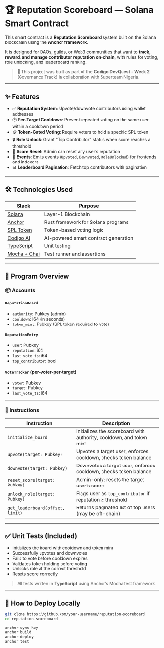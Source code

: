 # 🏆 Reputation Scoreboard — Solana Smart Contract

This smart contract is a **Reputation Scoreboard** system built on the Solana blockchain using the **Anchor framework**.

It is designed for DAOs, guilds, or Web3 communities that want to **track, reward, and manage contributor reputation on-chain**, with rules for voting, role unlocking, and leaderboard ranking.

> 📌 This project was built as part of the **Codigo DevQuest - Week 2** (Governance Track) in collaboration with Superteam Nigeria.

---

## ✨ Features

- ✅ **Reputation System**: Upvote/downvote contributors using wallet addresses
- 🕒 **Per-Target Cooldown**: Prevent repeated voting on the same user within a cooldown period
- 🪙 **Token-Gated Voting**: Require voters to hold a specific SPL token
- 🔒 **Role Unlock**: Grant "Top Contributor" status when score reaches a threshold
- 🧼 **Score Reset**: Admin can reset any user’s reputation
- 📢 **Events**: Emits events (`Upvoted`, `Downvoted`, `RoleUnlocked`) for frontends and indexers
- 📊 **Leaderboard Pagination**: Fetch top contributors with pagination

---

## 🛠️ Technologies Used

| Stack | Purpose |
|-------|---------|
| [Solana](https://solana.com/) | Layer-1 Blockchain |
| [Anchor](https://book.anchor-lang.com/) | Rust framework for Solana programs |
| [SPL Token](https://spl.solana.com/token) | Token-based voting logic |
| [Codigo AI](https://codigo.ai) | AI-powered smart contract generation |
| [TypeScript](https://www.typescriptlang.org/) | Unit testing |
| [Mocha + Chai](https://mochajs.org/) | Test runner and assertions |

---

## 🧠 Program Overview

### 📦 Accounts

#### `ReputationBoard`
- `authority`: Pubkey (admin)
- `cooldown`: i64 (in seconds)
- `token_mint`: Pubkey (SPL token required to vote)

#### `ReputationEntry`
- `user`: Pubkey
- `reputation`: i64
- `last_vote_ts`: i64
- `top_contributor`: bool

#### `VoteTracker` (per-voter-per-target)
- `voter`: Pubkey
- `target`: Pubkey
- `last_vote_ts`: i64

---

### 📜 Instructions

| Instruction | Description |
|-------------|-------------|
| `initialize_board` | Initializes the scoreboard with authority, cooldown, and token mint |
| `upvote(target: Pubkey)` | Upvotes a target user, enforces cooldown, checks token balance |
| `downvote(target: Pubkey)` | Downvotes a target user, enforces cooldown, checks token balance |
| `reset_score(target: Pubkey)` | Admin-only: resets the target user’s score |
| `unlock_role(target: Pubkey)` | Flags user as `top_contributor` if reputation ≥ threshold |
| `get_leaderboard(offset, limit)` | Returns paginated list of top users (may be off-chain) |

---

## ✅ Unit Tests (Included)

- Initializes the board with cooldown and token mint
- Successfully upvotes and downvotes
- Fails to vote before cooldown expires
- Validates token holding before voting
- Unlocks role at the correct threshold
- Resets score correctly

> All tests written in **TypeScript** using Anchor’s Mocha test framework

---

## 🚀 How to Deploy Locally

```bash
git clone https://github.com/your-username/reputation-scoreboard
cd reputation-scoreboard

anchor sync key
anchor build
anchor deploy
anchor test
